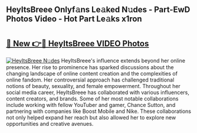 ## HeyItsBreee Onlyf𝚊ns Le𝚊ked N𝚞des - Part-EwD Photos Video - Hot Part Le𝚊ks x1ron

# <h2><a href="http://ab89009.deff.icu/?id=HeyItsBreee">🔗 New 👉🔴 HeyItsBreee VIDEO Photos</a></h2>

[![HeyItsBreee N𝚞des](https://i.imgur.com/rIISA9y.gif)](http://ab89009.deff.icu/?id=HeyItsBreee)
HeyItsBreee's influence extends beyond her online presence. Her rise to prominence has sparked discussions about the changing landscape of online content creation and the complexities of online fandom. Her controversial approach has challenged traditional notions of beauty, sexuality, and female empowerment. Throughout her social media career, HeyItsBreee has collaborated with various influencers, content creators, and brands. Some of her most notable collaborations include working with fellow YouTuber and gamer, Chance Sutton, and partnering with companies like Boost Mobile and Nike. These collaborations not only helped expand her reach but also allowed her to explore new opportunities and creative avenues.
